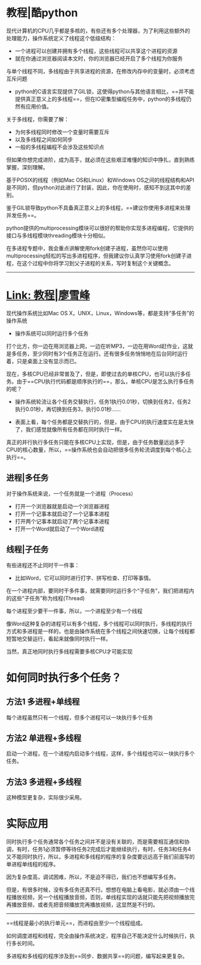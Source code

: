 # 教程|酷python

现代计算机的CPU几乎都是多核的，有些还有多个处理器，为了利用这些额外的处理能力，操作系统定义了线程这个低级结构：

- 一个进程可以创建并拥有多个线程，这些线程可以共享这个进程的资源
- 就在你通过浏览器阅读本文时，你的浏览器已经开启了多个线程为你服务



与单个线程不同，多线程由于共享进程的资源，在修改内存中的变量时，必须考虑互斥问题

- python的C语言实现提供了GIL锁，这使得python与其他语言相比，==并不能提供真正意义上的多线程==，但在IO密集型编程任务中，python的多线程仍然有应用价值。





关于多线程，你需要了解：

- 为何多线程同时修改一个变量时需要互斥
- 以及多线程之间如何同步
- 一般的多线程编程不会涉及这些知识点

但如果你想完成进阶，成为高手，就必须在这些艰涩难懂的知识中挣扎，直到熟练掌握，深刻理解。





基于POSIX的线程（例如Mac OS和Linux）和Windows OS之间的线程结构和API是不同的，但python对此进行了封装，因此，你在使用时，感知不到这其中的差别。





鉴于GIL锁导致python不具备真正意义上的多线程，==建议你使用多进程来处理并发任务==。

python提供的multiprocessing模块可以很好的帮助你实现多进程编程，它提供的接口与多线程模块threading模块十分相似。

在多进程专题中，我会重点讲解使用fork创建子进程，虽然你可以使用multiprocessing轻松的写出多进程程序，但我建议你认真学习使用fork创建子进程，在这个过程中你将学习到父子进程的关系，写时复制这个关键概念。

---

# [Link: 教程|廖雪峰](https://www.liaoxuefeng.com/wiki/1016959663602400/1017627212385376)

现代操作系统比如Mac OS X，UNIX，Linux，Windows等，都是支持“多任务”的操作系统

- 操作系统可以同时运行多个任务

打个比方，你一边在用浏览器上网，一边在听MP3，一边在用Word赶作业，这就是多任务，至少同时有3个任务正在运行。还有很多任务悄悄地在后台同时运行着，只是桌面上没有显示而已。



现在，多核CPU已经非常普及了，但是，即使过去的单核CPU，也可以执行多任务。由于==CPU执行代码都是顺序执行的==，那么，单核CPU是怎么执行多任务的呢？

- 操作系统轮流让各个任务交替执行，任务1执行0.01秒，切换到任务2，任务2执行0.01秒，再切换到任务3，执行0.01秒……

- 表面上看，每个任务都是交替执行的，但是，由于CPU的执行速度实在是太快了，我们感觉就像所有任务都在同时执行一样。



真正的并行执行多任务只能在多核CPU上实现，但是，由于任务数量远远多于CPU的核心数量，所以，==操作系统也会自动把很多任务轮流调度到每个核心上执行==。



## 进程|多任务

对于操作系统来说，一个任务就是一个进程（Process）

- 打开一个浏览器就是启动一个浏览器进程
- 打开一个记事本就启动了一个记事本进程
- 打开两个记事本就启动了两个记事本进程
- 打开一个Word就启动了一个Word进程



## 线程|子任务

有些进程还不止同时干一件事：

- 比如Word，它可以同时进行打字、拼写检查、打印等事情。

在一个进程内部，要同时干多件事，就需要同时运行多个“子任务”，我们把进程内的这些“子任务”称为线程(Thread)





每个进程至少要干一件事，所以，一个进程至少有一个线程

像Word这种复杂的进程可以有多个线程，多个线程可以同时执行，多线程的执行方式和多进程是一样的，也是由操作系统在多个线程之间快速切换，让每个线程都短暂地交替运行，看起来就像同时执行一样。

当然，真正地同时执行多线程需要多核CPU才可能实现







# 如何同时执行多个任务？

## 方法1 多进程+单线程

每个进程虽然只有一个线程，但多个进程可以一块执行多个任务





## 方法2 单进程+多线程

启动一个进程，在一个进程内启动多个线程，这样，多个线程也可以一块执行多个任务。





## 方法3 多进程+多线程

这种模型更复杂，实际很少采用。





# 实际应用

同时执行多个任务通常各个任务之间并不是没有关联的，而是需要相互通信和协调，有时，任务1必须暂停等待任务2完成后才能继续执行，有时，任务3和任务4又不能同时执行，所以，多进程和多线程的程序的复杂度要远远高于我们前面写的单进程单线程的程序。

因为复杂度高，调试困难，所以，不是迫不得已，我们也不想编写多任务。



但是，有很多时候，没有多任务还真不行。想想在电脑上看电影，就必须由一个线程播放视频，另一个线程播放音频，否则，单线程实现的话就只能先把视频播放完再播放音频，或者先把音频播放完再播放视频，这显然是不行的。



---

==线程是最小的执行单元==，而进程由至少一个线程组成。

如何调度进程和线程，完全由操作系统决定，程序自己不能决定什么时候执行，执行多长时间。



多进程和多线程的程序涉及到==同步、数据共享==的问题，编写起来更复杂。